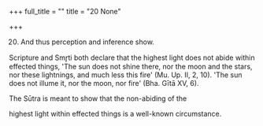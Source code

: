 +++
full_title = ""
title = "20 None"

+++


20. And thus perception and inference show.

Scripture and Smr̥ti both declare that the highest light does not abide within effected things, 'The sun does not shine there, nor the moon and the stars, nor these lightnings, and much less this fire' (Mu. Up. II, 2, 10). 'The sun does not illume it, nor the moon, nor fire' (Bha. Gītā XV, 6).

The Sūtra is meant to show that the non-abiding of the

highest light within effected things is a well-known circumstance.

